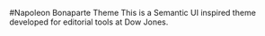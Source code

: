 #Napoleon Bonaparte Theme
This is a Semantic UI inspired theme developed for editorial tools at Dow Jones.
